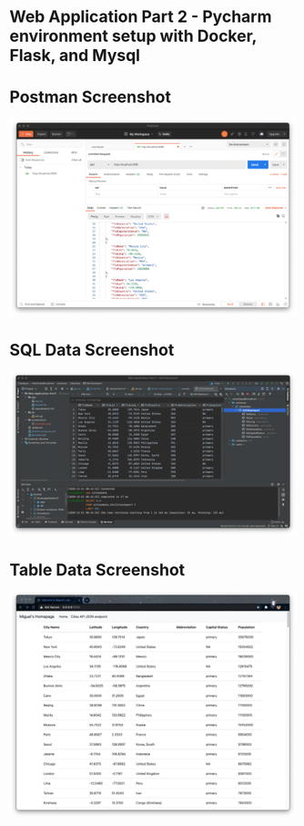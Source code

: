 # Web Application Part 2 - Pycharm environment setup with Docker, Flask, and Mysql 
# Postman Screenshot 
![postman_request_output](screenshots/postman.png)
# SQL Data Screenshot
![pycharm_data_query](screenshots/query.png)
# Table Data Screenshot
![table](screenshots/table.png)
